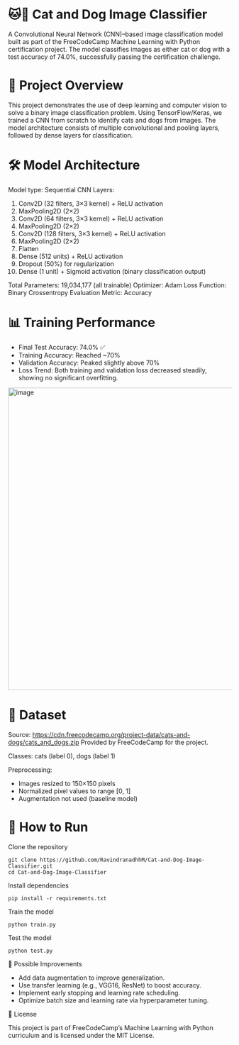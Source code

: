 # 🐱🐶 Cat and Dog Image Classifier

A Convolutional Neural Network (CNN)–based image classification model built as part of the FreeCodeCamp Machine Learning with Python certification project. The model classifies images as either cat or dog with a test accuracy of 74.0%, successfully passing the certification challenge.
# 📌 Project Overview

This project demonstrates the use of deep learning and computer vision to solve a binary image classification problem. Using TensorFlow/Keras, we trained a CNN from scratch to identify cats and dogs from images. The model architecture consists of multiple convolutional and pooling layers, followed by dense layers for classification.
# 🛠️ Model Architecture

Model type: Sequential CNN
Layers:
1) Conv2D (32 filters, 3×3 kernel) + ReLU activation
2) MaxPooling2D (2×2)
3) Conv2D (64 filters, 3×3 kernel) + ReLU activation
4) MaxPooling2D (2×2)
5) Conv2D (128 filters, 3×3 kernel) + ReLU activation
6) MaxPooling2D (2×2)
7) Flatten
8) Dense (512 units) + ReLU activation
9) Dropout (50%) for regularization
10) Dense (1 unit) + Sigmoid activation (binary classification output)

Total Parameters: 19,034,177 (all trainable)
Optimizer: Adam
Loss Function: Binary Crossentropy
Evaluation Metric: Accuracy
# 📊 Training Performance
* Final Test Accuracy: 74.0% ✅
* Training Accuracy: Reached ~70%
* Validation Accuracy: Peaked slightly above 70%
* Loss Trend: Both training and validation loss decreased steadily, showing no significant overfitting.


<img width="689" height="682" alt="image" src="https://github.com/user-attachments/assets/7f667f6a-911c-4e7f-853e-481cb5a44608" />

# 📂 Dataset
Source: https://cdn.freecodecamp.org/project-data/cats-and-dogs/cats_and_dogs.zip
Provided by FreeCodeCamp for the project.

Classes: cats (label 0), dogs (label 1)

Preprocessing:
* Images resized to 150×150 pixels
* Normalized pixel values to range [0, 1]
* Augmentation not used (baseline model)

# 🚀 How to Run

Clone the repository 

    git clone https://github.com/RavindranadhhM/Cat-and-Dog-Image-Classifier.git
    cd Cat-and-Dog-Image-Classifier
Install dependencies

    pip install -r requirements.txt
Train the model

    python train.py
Test the model

    python test.py

📌 Possible Improvements
* Add data augmentation to improve generalization.
* Use transfer learning (e.g., VGG16, ResNet) to boost accuracy.
* Implement early stopping and learning rate scheduling.
* Optimize batch size and learning rate via hyperparameter tuning.

📜 License

This project is part of FreeCodeCamp’s Machine Learning with Python curriculum and is licensed under the MIT License.
